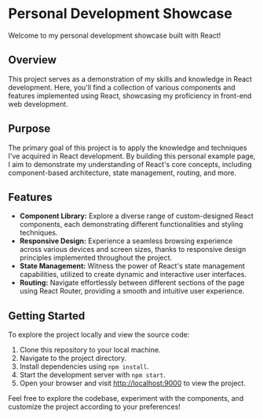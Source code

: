 # Personal Development Showcase

Welcome to my personal development showcase built with React!

## Overview
This project serves as a demonstration of my skills and knowledge in React development. Here, you'll find a collection of various components and features implemented using React, showcasing my proficiency in front-end web development.

## Purpose
The primary goal of this project is to apply the knowledge and techniques I've acquired in React development. By building this personal example page, I aim to demonstrate my understanding of React's core concepts, including component-based architecture, state management, routing, and more.

## Features
- **Component Library:** Explore a diverse range of custom-designed React components, each demonstrating different functionalities and styling techniques.
- **Responsive Design:** Experience a seamless browsing experience across various devices and screen sizes, thanks to responsive design principles implemented throughout the project.
- **State Management:** Witness the power of React's state management capabilities, utilized to create dynamic and interactive user interfaces.
- **Routing:** Navigate effortlessly between different sections of the page using React Router, providing a smooth and intuitive user experience.

## Getting Started
To explore the project locally and view the source code:

1. Clone this repository to your local machine.
2. Navigate to the project directory.
3. Install dependencies using `npm install`.
4. Start the development server with `npm start`.
5. Open your browser and visit [http://localhost:9000](http://localhost:9000) to view the project.

Feel free to explore the codebase, experiment with the components, and customize the project according to your preferences!
